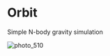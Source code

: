 # Orbit
Simple N-body gravity simulation

![photo_510](https://github.com/koushik9988/orbit/assets/55924787/c0c33b99-7011-4619-b563-58f59583c401)
